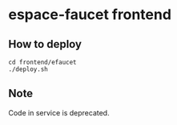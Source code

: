 # espace-faucet frontend

## How to deploy

```shell
cd frontend/efaucet
./deploy.sh
```

## Note

Code in service is deprecated.